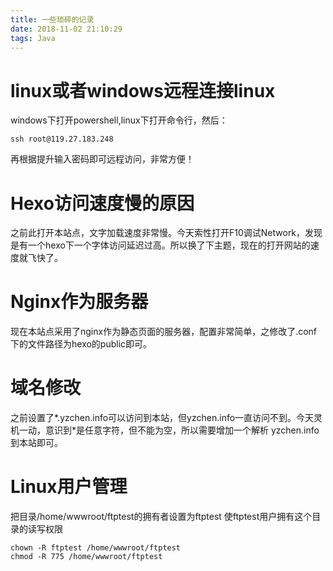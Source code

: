 ```yaml
---
title: 一些琐碎的记录
date: 2018-11-02 21:10:29
tags: Java
---
```

# linux或者windows远程连接linux
windows下打开powershell,linux下打开命令行，然后：
```
ssh root@119.27.183.248
```
再根据提升输入密码即可远程访问，非常方便！

# Hexo访问速度慢的原因
之前此打开本站点，文字加载速度非常慢。今天索性打开F10调试Network，发现是有一个hexo下一个字体访问延迟过高。所以换了下主题，现在的打开网站的速度就飞快了。
# Nginx作为服务器
现在本站点采用了nginx作为静态页面的服务器，配置非常简单，之修改了.conf下的文件路径为hexo的public即可。
# 域名修改
之前设置了*.yzchen.info可以访问到本站，但yzchen.info一直访问不到。今天灵机一动，意识到*是任意字符，但不能为空，所以需要增加一个解析 yzchen.info到本站即可。

# Linux用户管理
把目录/home/wwwroot/ftptest的拥有者设置为ftptest
使ftptest用户拥有这个目录的读写权限 

```
chown -R ftptest /home/wwwroot/ftptest
chmod -R 775 /home/wwwroot/ftptest
```

